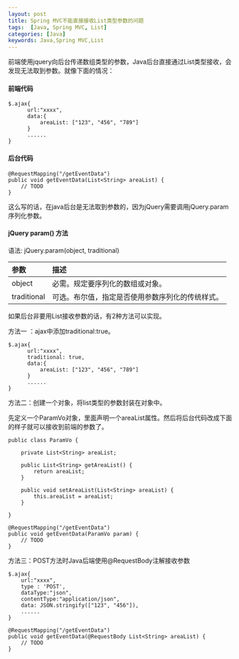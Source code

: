 ```yaml
---
layout: post
title: Spring MVC不能直接接收List类型参数的问题
tags:  [Java, Spring MVC, List]
categories: [Java]
keywords: Java,Spring MVC,List
---
```



前端使用jquery向后台传递数组类型的参数，Java后台直接通过List类型接收，会发现无法取到参数。就像下面的情况：




#### 前端代码
```
$.ajax{
      url:"xxxx",
      data:{
          areaList: ["123", "456", "789"]
      }
      ......
}
```


#### 后台代码
```
@RequestMapping("/getEventData")
public void getEventData(List<String> areaList) {
    // TODO
}
```


这么写的话，在java后台是无法取到参数的，因为jQuery需要调用jQuery.param序列化参数。


#### jQuery param() 方法
语法:  jQuery.param(object, traditional)

|    参数    |        描述      |
|     :-      |        :-      |
|object      | 必需。规定要序列化的数组或对象。 |
|traditional | 可选。布尔值，指定是否使用参数序列化的传统样式。 |


如果后台非要用List接收参数的话，有2种方法可以实现。


方法一 ：ajax中添加traditional:true。

```
$.ajax{
      url:"xxxx",
      traditional: true,
      data:{
          areaList: ["123", "456", "789"]
      }
      ......
}
```

方法二：创建一个对象，将list类型的参数封装在对象中。  

先定义一个ParamVo对象，里面声明一个areaList属性。然后将后台代码改成下面的样子就可以接收到前端的参数了。
```
public class ParamVo {
 
	private List<String> areaList;
 
	public List<String> getAreaList() {
		return areaList;
	}
 
	public void setAreaList(List<String> areaList) {
		this.areaList = areaList;
	}
 
}
```

```
@RequestMapping("/getEventData")
public void getEventData(ParamVo param) {
    // TODO
}
```


方法三：POST方法时Java后端使用@RequestBody注解接收参数
```
$.ajax{
    url:"xxxx",
    type : 'POST',
    dataType:"json",      
    contentType:"application/json", 
    data: JSON.stringify(["123", "456"]),
    ......
}
```

```
@RequestMapping("/getEventData")
public void getEventData(@RequestBody List<String> areaList) {
    // TODO
}
```
